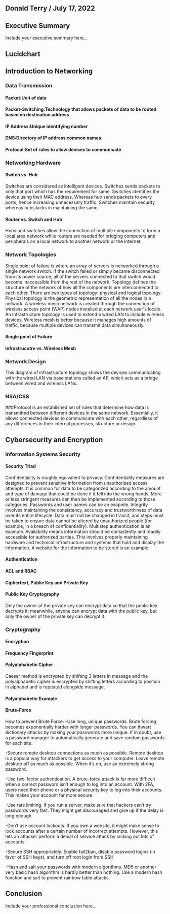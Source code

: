 ## Donald Terry / July 17, 2022

## Executive Summary 
Include your executive summary here...

## Lucidchart

## Introduction to Networking

### Data Transmission
#### Packet:Unit of data 
#### Packet-Switching:Technology that allows packets of data to be routed based on destination address 
#### IP Address:Unique identifying number 

#### DNS:Directory of IP address common names.

#### Protocol:Set of rules to allow devices to communicate 

### Networking Hardware
#### Switch vs. Hub
Switches are considered as intelligent devices. Switches sends packets to only that port which has the requirement for same. Switches identifies the device using their MAC address. Whereas hub sends packets to every ports, hence increasing unnecessary traffic. Switches maintain security whereas hubs lacks in maintaining the same.
#### Router vs. Switch and Hub
Hubs and switches allow the connection of multiple components to form a local area network while routers are needed for bridging computers and peripherals on a local network to another network or the Internet.
### Network Topologies
Single point of failure is where an array of servers is networked through a single network switch. If the switch failed or simply became disconnected from its power source, all of the servers connected to that switch would become inaccessible from the rest of the network. Topology defines the structure of the network of how all the components are interconnected to each other. There are two types of topology: physical and logical topology. Physical topology is the geometric representation of all the nodes in a network. A wireless mesh network is created through the connection of wireless access point (WAP) nodes installed at each network user's locale. An infrastructure topology is used to extend a wired LAN to include wireless devices. Wireless mesh is better because it manages high amounts of traffic, because multiple devices can transmit data simultaneously.
#### Single point of Failure
#### Infrastrucutre vs. Wireless Mesh
### Network Design
This diagram of infrastructure topology shows the devices communicating with the wired LAN via base stations called an AP, which acts as a bridge between wired and wireless LANs.
### NSA/CSS

###Protocol is an established set of rules that determine how data is transmitted between different devices in the same network. Essentially, it allows connected devices to communicate with each other, regardless of any differences in their internal processes, structure or design.

## Cybersecurity and Encryption

### Information Systems Security

#### Security Triad
Confidentiality is roughly equivalent to privacy. Confidentiality measures are designed to prevent sensitive information from unauthorized access attempts. It is common for data to be categorized according to the amount and type of damage that could be done if it fell into the wrong hands. More or less stringent measures can then be implemented according to those categories. Passwords and user names can be an exapmle.
Integrity involves maintaining the consistency, accuracy and trustworthiness of data over its entire lifecycle. Data must not be changed in transit, and steps must be taken to ensure data cannot be altered by unauthorized people (for example, in a breach of confidentiality). Multistep authentication is an example.
Availability means information should be consistently and readily accessible for authorized parties. This involves properly maintaining hardware and technical infrastructure and systems that hold and display the information. A website for the information to be stored is an example. 
#### Authentication
#### ACL and RBAC
#### Ciphertext, Public Key and Private Key
#### Public Key Cryptography
Only the owner of the private key can encrypt data so that the public key decrypts it; meanwhile, anyone can encrypt data with the public key, but only the owner of the private key can decrypt it.
### Cryptography
#### Encryption
#### Frequency Fingerprint
#### Polyalphabetic Cipher
Caesar method is encrypted by shifting 3 letters in message and the polyalphabetic cipher is encrypted by shifting letters according to position in alphabet and is repeated alongside message. 
#### Polyalphabetic Example

#### Brute-Force
How to prevent Brute Force:
-Use long, unique passwords. Brute forcing becomes exponentially harder with longer passwords. You can thwart dictionary attacks by making your passwords more unique. If in doubt, use a password manager to automatically generate and save random passwords for each site.

-Secure remote desktop connections as much as possible. Remote desktop is a popular way for attackers to get access to your computer. Leave remote desktop off as much as possible. When it’s on, use an extremely strong password.

-Use two-factor authentication. A brute-force attack is far more difficult when a correct password isn’t enough to log into an account. With 2FA, users need their phone or a physical security key to log into their accounts. This makes your account far more secure.

-Use rate limiting. If you run a server, make sure that hackers can’t try passwords very fast. They might get discouraged and give up if the delay is long enough.

-Don’t use account lockouts. If you own a website, it might make sense to lock accounts after a certain number of incorrect attempts. However, this lets an attacker perform a denial of service attack by locking out lots of accounts.

-Secure SSH appropriately. Enable fail2ban, disable password logins (in favor of SSH keys), and turn off root login from SSH.

-Hash and salt your passwords with modern algorithms. MD5 or another very basic hash algorithm is hardly better than nothing. Use a modern hash function and salt to prevent rainbow table attacks.
## Conclusion
Include your professional conclusion here...


